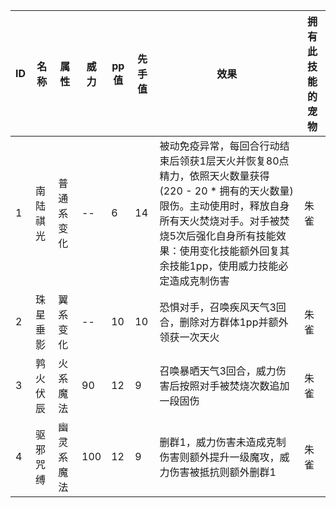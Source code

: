 |ID|名称|属性|威力|pp值|先手值|效果|拥有此技能的宠物|
|-|-|-|-|-|-|-|-|
|1|南陆祺光|普通系变化|--|6|14|被动免疫异常，每回合行动结束后领获1层天火并恢复80点精力，依照天火数量获得 (220 - 20 * 拥有的天火数量) 限伤。主动使用时，释放自身所有天火焚烧对手。对手被焚烧5次后强化自身所有技能效果：使用变化技能额外回复其余技能1pp，使用威力技能必定造成克制伤害|朱雀|
|2|珠星垂影|翼系变化|--|10|10|恐惧对手，召唤疾风天气3回合，删除对方群体1pp并额外领获一次天火|朱雀|
|3|鹑火伏辰|火系魔法|90|12|9|召唤暴晒天气3回合，威力伤害后按照对手被焚烧次数追加一段固伤|朱雀|
|4|驱邪咒缚|幽灵系魔法|100|12|9|删群1，威力伤害未造成克制伤害则额外提升一级魔攻，威力伤害被抵抗则额外删群1|朱雀|